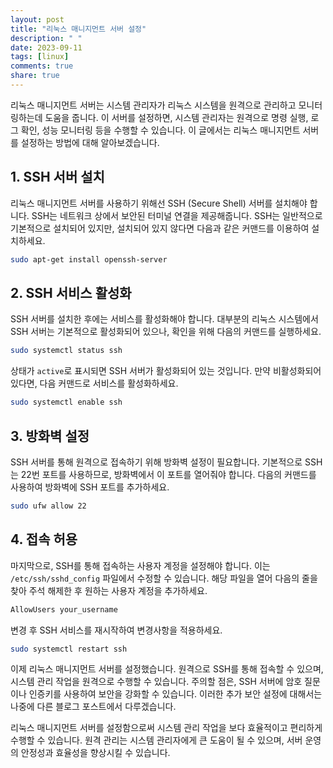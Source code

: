 ```yaml
---
layout: post
title: "리눅스 매니지먼트 서버 설정"
description: " "
date: 2023-09-11
tags: [linux]
comments: true
share: true
---
```


리눅스 매니지먼트 서버는 시스템 관리자가 리눅스 시스템을 원격으로 관리하고 모니터링하는데 도움을 줍니다. 이 서버를 설정하면, 시스템 관리자는 원격으로 명령 실행, 로그 확인, 성능 모니터링 등을 수행할 수 있습니다. 이 글에서는 리눅스 매니지먼트 서버를 설정하는 방법에 대해 알아보겠습니다.

## 1. SSH 서버 설치

리눅스 매니지먼트 서버를 사용하기 위해선 SSH (Secure Shell) 서버를 설치해야 합니다. SSH는 네트워크 상에서 보안된 터미널 연결을 제공해줍니다. SSH는 일반적으로 기본적으로 설치되어 있지만, 설치되어 있지 않다면 다음과 같은 커맨드를 이용하여 설치하세요.

```bash
sudo apt-get install openssh-server
```

## 2. SSH 서비스 활성화

SSH 서버를 설치한 후에는 서비스를 활성화해야 합니다. 대부분의 리눅스 시스템에서 SSH 서버는 기본적으로 활성화되어 있으나, 확인을 위해 다음의 커맨드를 실행하세요.

```bash
sudo systemctl status ssh
```

상태가 `active`로 표시되면 SSH 서버가 활성화되어 있는 것입니다. 만약 비활성화되어 있다면, 다음 커맨드로 서비스를 활성화하세요.

```bash
sudo systemctl enable ssh
```

## 3. 방화벽 설정

SSH 서버를 통해 원격으로 접속하기 위해 방화벽 설정이 필요합니다. 기본적으로 SSH는 22번 포트를 사용하므로, 방화벽에서 이 포트를 열어줘야 합니다. 다음의 커맨드를 사용하여 방화벽에 SSH 포트를 추가하세요.

```bash
sudo ufw allow 22
```

## 4. 접속 허용

마지막으로, SSH를 통해 접속하는 사용자 계정을 설정해야 합니다. 이는 `/etc/ssh/sshd_config` 파일에서 수정할 수 있습니다. 해당 파일을 열어 다음의 줄을 찾아 주석 해제한 후 원하는 사용자 계정을 추가하세요.

```bash
AllowUsers your_username
```

변경 후 SSH 서비스를 재시작하여 변경사항을 적용하세요.

```bash
sudo systemctl restart ssh
```

이제 리눅스 매니지먼트 서버를 설정했습니다. 원격으로 SSH를 통해 접속할 수 있으며, 시스템 관리 작업을 원격으로 수행할 수 있습니다. 주의할 점은, SSH 서버에 암호 질문이나 인증키를 사용하여 보안을 강화할 수 있습니다. 이러한 추가 보안 설정에 대해서는 나중에 다른 블로그 포스트에서 다루겠습니다.

리눅스 매니지먼트 서버를 설정함으로써 시스템 관리 작업을 보다 효율적이고 편리하게 수행할 수 있습니다. 원격 관리는 시스템 관리자에게 큰 도움이 될 수 있으며, 서버 운영의 안정성과 효율성을 향상시킬 수 있습니다.
